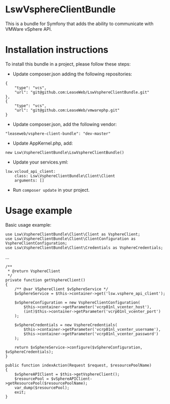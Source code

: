 LswVsphereClientBundle
========================

This is a bundle for Symfony that adds the ability to communicate with VMWare vSphere API.

# Installation instructions
To install this bundle in a project, please follow these steps:

* Update composer.json adding the following repositories:

```
{
    "type": "vcs",
    "url": "git@github.com:LeaseWeb/LswVsphereClientBundle.git"
},
{
    "type": "vcs",
    "url": "git@github.com:LeaseWeb/vmwarephp.git"
}
```

* Update composer.json, add the following vendor:

```
"leaseweb/vsphere-client-bundle": "dev-master"
```


* Update AppKernel.php, add:

```
new Lsw\VsphereClientBundle\LswVsphereClientBundle()
```


* Update your services.yml:

```
lsw.vcloud_api_client:
    class: Lsw\VsphereClientBundle\Client\Client
    arguments: []
```


* Run ```composer update``` in your project.


# Usage example

Basic usage example:


```
use Lsw\VsphereClientBundle\Client\Client as VsphereClient;
use Lsw\VsphereClientBundle\Client\ClientConfiguration as VsphereClientConfiguration;
use Lsw\VsphereClientBundle\Client\Credentials as VsphereCredentials;
```

...


```
/**
 * @return VsphereClient
 */
private function getVsphereClient()
{
    /** @var VSphereClient $vSphereService */
    $vSphereService = $this->container->get('lsw.vsphere_api_client');

    $vSphereConfiguration = new VsphereClientConfiguration(
        $this->container->getParameter('vcrp01nl_vcenter_host'),
        (int)$this->container->getParameter('vcrp01nl_vcenter_port')
    );

    $vSphereCredentials = new VsphereCredentials(
        $this->container->getParameter('vcrp01nl_vcenter_username'),
        $this->container->getParameter('vcrp01nl_vcenter_password')
    );

    return $vSphereService->configure($vSphereConfiguration, $vSphereCredentials);
}

public function indexAction(Request $request, $resourcePoolName)
{
    $vSphereAPIClient = $this->getVsphereClient();
    $resourcePool = $vSphereAPIClient->getResourcePool($resourcePoolName);
    var_dump($resourcePool);
    exit;
}
```


